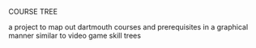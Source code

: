 COURSE TREE

a project to map out dartmouth courses and prerequisites in a graphical manner similar to video game skill trees

